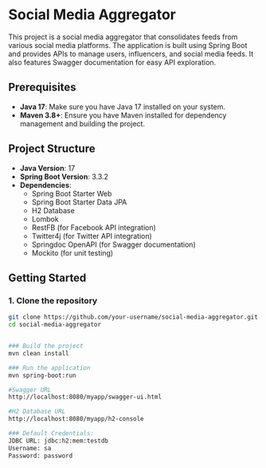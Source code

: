 # Social Media Aggregator

This project is a social media aggregator that consolidates feeds from various social media platforms. The application is built using Spring Boot and provides APIs to manage users, influencers, and social media feeds. It also features Swagger documentation for easy API exploration.

## Prerequisites

- **Java 17**: Make sure you have Java 17 installed on your system.
- **Maven 3.8+**: Ensure you have Maven installed for dependency management and building the project.

## Project Structure

- **Java Version**: 17
- **Spring Boot Version**: 3.3.2
- **Dependencies**:
  - Spring Boot Starter Web
  - Spring Boot Starter Data JPA
  - H2 Database
  - Lombok
  - RestFB (for Facebook API integration)
  - Twitter4j (for Twitter API integration)
  - Springdoc OpenAPI (for Swagger documentation)
  - Mockito (for unit testing)

## Getting Started

### 1. Clone the repository

```bash
git clone https://github.com/your-username/social-media-aggregator.git
cd social-media-aggregator


### Build the project
mvn clean install

### Run the application
mvn spring-boot:run

#Swagger URL
http://localhost:8080/myapp/swagger-ui.html

#H2 Database URL
http://localhost:8080/myapp/h2-console

### Default Credentials:
JDBC URL: jdbc:h2:mem:testdb
Username: sa
Password: password
